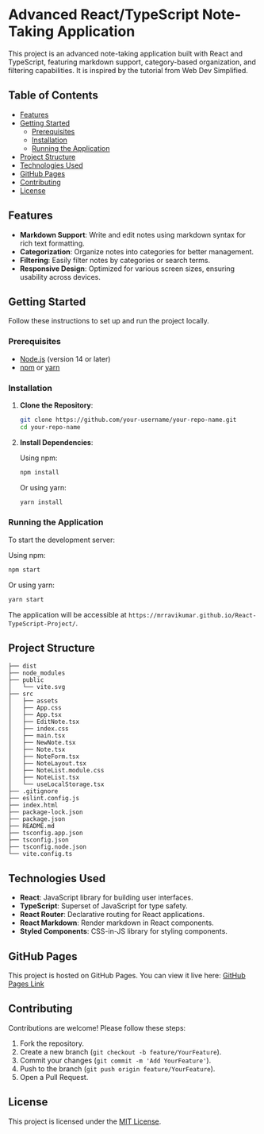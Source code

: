 # Advanced React/TypeScript Note-Taking Application

This project is an advanced note-taking application built with React and TypeScript, featuring markdown support, category-based organization, and filtering capabilities. It is inspired by the tutorial from Web Dev Simplified.

## Table of Contents

- [Features](#features)
- [Getting Started](#getting-started)
  - [Prerequisites](#prerequisites)
  - [Installation](#installation)
  - [Running the Application](#running-the-application)
- [Project Structure](#project-structure)
- [Technologies Used](#technologies-used)
- [GitHub Pages](#github-pages)
- [Contributing](#contributing)
- [License](#license)

## Features

- **Markdown Support**: Write and edit notes using markdown syntax for rich text formatting.
- **Categorization**: Organize notes into categories for better management.
- **Filtering**: Easily filter notes by categories or search terms.
- **Responsive Design**: Optimized for various screen sizes, ensuring usability across devices.

## Getting Started

Follow these instructions to set up and run the project locally.

### Prerequisites

- [Node.js](https://nodejs.org/) (version 14 or later)
- [npm](https://www.npmjs.com/) or [yarn](https://yarnpkg.com/)

### Installation

1. **Clone the Repository**:

   ```bash
   git clone https://github.com/your-username/your-repo-name.git
   cd your-repo-name
   ```

2. **Install Dependencies**:

   Using npm:

   ```bash
   npm install
   ```

   Or using yarn:

   ```bash
   yarn install
   ```

### Running the Application

To start the development server:

Using npm:

```bash
npm start
```

Or using yarn:

```bash
yarn start
```

The application will be accessible at `https://mrravikumar.github.io/React-TypeScript-Project/`.

## Project Structure

```
├── dist
├── node_modules
├── public
│   └── vite.svg
├── src
│   ├── assets
│   ├── App.css
│   ├── App.tsx
│   ├── EditNote.tsx
│   ├── index.css
│   ├── main.tsx
│   ├── NewNote.tsx
│   ├── Note.tsx
│   ├── NoteForm.tsx
│   ├── NoteLayout.tsx
│   ├── NoteList.module.css
│   ├── NoteList.tsx
│   └── useLocalStorage.tsx
├── .gitignore
├── eslint.config.js
├── index.html
├── package-lock.json
├── package.json
├── README.md
├── tsconfig.app.json
├── tsconfig.json
├── tsconfig.node.json
└── vite.config.ts
```

## Technologies Used

- **React**: JavaScript library for building user interfaces.
- **TypeScript**: Superset of JavaScript for type safety.
- **React Router**: Declarative routing for React applications.
- **React Markdown**: Render markdown in React components.
- **Styled Components**: CSS-in-JS library for styling components.

## GitHub Pages

This project is hosted on GitHub Pages. You can view it live here: [GitHub Pages Link](https://mrravikumar.github.io/React-TypeScript-Project/)

## Contributing

Contributions are welcome! Please follow these steps:

1. Fork the repository.
2. Create a new branch (`git checkout -b feature/YourFeature`).
3. Commit your changes (`git commit -m 'Add YourFeature'`).
4. Push to the branch (`git push origin feature/YourFeature`).
5. Open a Pull Request.

## License

This project is licensed under the [MIT License](LICENSE).
